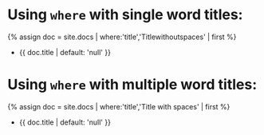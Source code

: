 ---
---

# Using `where` with single word titles:

{% assign doc = site.docs | where:'title','Titlewithoutspaces' | first %}

- {{ doc.title | default: 'null' }}

# Using `where` with multiple word titles:

{% assign doc = site.docs | where:'title','Title with spaces' | first %}

- {{ doc.title | default: 'null' }}
